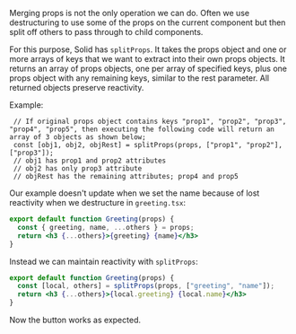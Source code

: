 Merging props is not the only operation we can do. Often we use destructuring to use some of the props on the current component but then split off others to pass through to child components.

For this purpose, Solid has `splitProps`. It takes the props object and one or more arrays of keys that we want to extract into their own props objects. It returns an array of props objects, one per array of specified keys, plus one props object with any remaining keys, similar to the rest parameter. All returned objects preserve reactivity.

Example:
  ```code
   // If original props object contains keys "prop1", "prop2", "prop3", "prop4", "prop5", then executing the following code will return an array of 3 objects as shown below;
   const [obj1, obj2, objRest] = splitProps(props, ["prop1", "prop2"], ["prop3"]);
   // obj1 has prop1 and prop2 attributes
   // obj2 has only prop3 attribute
   // objRest has the remaining attributes; prop4 and prop5
  ```

Our example doesn't update when we set the name because of lost reactivity when we destructure in `greeting.tsx`:
```jsx
export default function Greeting(props) {
  const { greeting, name, ...others } = props;
  return <h3 {...others}>{greeting} {name}</h3>
}
```

Instead we can maintain reactivity with `splitProps`:
```jsx
export default function Greeting(props) {
  const [local, others] = splitProps(props, ["greeting", "name"]);
  return <h3 {...others}>{local.greeting} {local.name}</h3>
}
```
Now the button works as expected.
